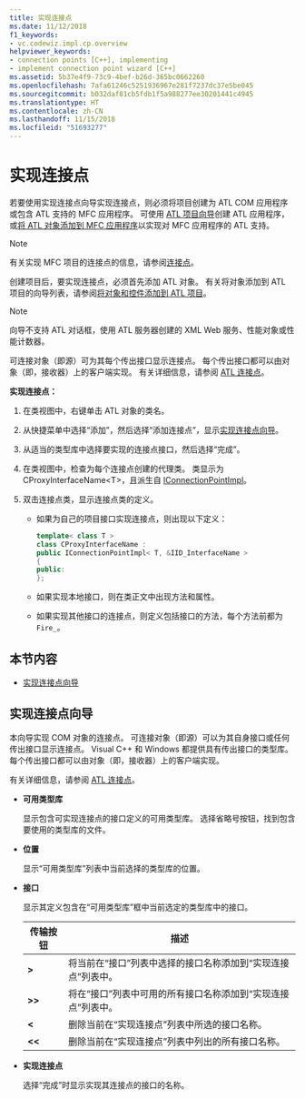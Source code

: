 ```yaml
---
title: 实现连接点
ms.date: 11/12/2018
f1_keywords:
- vc.codewiz.impl.cp.overview
helpviewer_keywords:
- connection points [C++], implementing
- implement connection point wizard [C++]
ms.assetid: 5b37e4f9-73c9-4bef-b26d-365bc0662260
ms.openlocfilehash: 7afa61246c5251936967e281f7237dc37e5be045
ms.sourcegitcommit: b032daf81cb5fdb1f5a988277ee30201441c4945
ms.translationtype: HT
ms.contentlocale: zh-CN
ms.lasthandoff: 11/15/2018
ms.locfileid: "51693277"
---
```

# <a name="implement-a-connection-point"></a>实现连接点

若要使用实现连接点向导实现连接点，则必须将项目创建为 ATL COM 应用程序或包含 ATL 支持的 MFC 应用程序。 可使用 [ATL 项目向导](../atl/reference/atl-project-wizard.md)创建 ATL 应用程序，或[将 ATL 对象添加到 MFC 应用程序](../mfc/reference/adding-atl-support-to-your-mfc-project.md)以实现对 MFC 应用程序的 ATL 支持。

> [!NOTE]
> 有关实现 MFC 项目的连接点的信息，请参阅[连接点](../mfc/connection-points.md)。

创建项目后，要实现连接点，必须首先添加 ATL 对象。 有关将对象添加到 ATL 项目的向导列表，请参阅[将对象和控件添加到 ATL 项目](../atl/reference/adding-objects-and-controls-to-an-atl-project.md)。

> [!NOTE]
> 向导不支持 ATL 对话框，使用 ATL 服务器创建的 XML Web 服务、性能对象或性能计数器。

可连接对象（即源）可为其每个传出接口显示连接点。 每个传出接口都可以由对象（即，接收器）上的客户端实现。 有关详细信息，请参阅 [ATL 连接点](../atl/atl-connection-points.md)。

**实现连接点：**

1. 在类视图中，右键单击 ATL 对象的类名。

1. 从快捷菜单中选择“添加”，然后选择“添加连接点”，显示[实现连接点向导](#implement-connection-point-wizard)。

1. 从适当的类型库中选择要实现的连接点接口，然后选择“完成”。

1. 在类视图中，检查为每个连接点创建的代理类。 类显示为 CProxyInterfaceName\<T>，且派生自 [IConnectionPointImpl](../atl/reference/iconnectionpointimpl-class.md)。

1. 双击连接点类，显示连接点类的定义。

   - 如果为自己的项目接口实现连接点，则出现以下定义：

     ```cpp
     template< class T >
     class CProxyInterfaceName :
     public IConnectionPointImpl< T, &IID_InterfaceName >
     {
     public:
     };
     ```

   - 如果实现本地接口，则在类正文中出现方法和属性。

   - 如果实现其他接口的连接点，则定义包括接口的方法，每个方法前都为 `Fire_`。

## <a name="in-this-section"></a>本节内容

- [实现连接点向导](#implement-connection-point-wizard)

## <a name="implement-connection-point-wizard"></a>实现连接点向导

本向导实现 COM 对象的连接点。 可连接对象（即源）可以为其自身接口或任何传出接口显示连接点。 Visual C++ 和 Windows 都提供具有传出接口的类型库。 每个传出接口都可以由对象（即，接收器）上的客户端实现。

有关详细信息，请参阅 [ATL 连接点](../atl/atl-connection-points.md)。

- **可用类型库**

  显示包含可实现连接点的接口定义的可用类型库。 选择省略号按钮，找到包含要使用的类型库的文件。

- **位置**

  显示“可用类型库”列表中当前选择的类型库的位置。

- **接口**

  显示其定义包含在“可用类型库”框中当前选定的类型库中的接口。

  |传输按钮|描述|
  |---------------------|-----------------|
  |**>**|将当前在“接口”列表中选择的接口名称添加到“实现连接点”列表中。|
  |**>>**|将在“接口”列表中可用的所有接口名称添加到“实现连接点”列表中。|
  |**\<**|删除当前在“实现连接点”列表中所选的接口名称。|
  |**\<\<**|删除当前在“实现连接点”列表中列出的所有接口名称。|

- **实现连接点**

  选择“完成”时显示实现其连接点的接口的名称。
